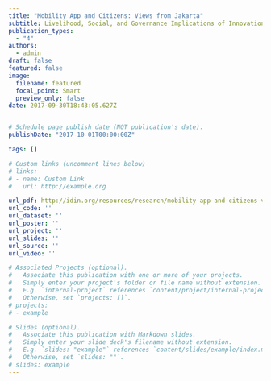 ```yaml
---
title: "Mobility App and Citizens: Views from Jakarta"
subtitle: Livelihood, Social, and Governance Implications of Innovation in Informal Transportation in the Developing World
publication_types:
  - "4"
authors:
  - admin
draft: false
featured: false
image:
  filename: featured
  focal_point: Smart
  preview_only: false
date: 2017-09-30T18:43:05.627Z


# Schedule page publish date (NOT publication's date).
publishDate: "2017-10-01T00:00:00Z"

tags: []

# Custom links (uncomment lines below)
# links:
# - name: Custom Link
#   url: http://example.org

url_pdf: http://idin.org/resources/research/mobility-app-and-citizens-views-jakarta
url_code: ''
url_dataset: ''
url_poster: ''
url_project: ''
url_slides: ''
url_source: ''
url_video: ''

# Associated Projects (optional).
#   Associate this publication with one or more of your projects.
#   Simply enter your project's folder or file name without extension.
#   E.g. `internal-project` references `content/project/internal-project/index.md`.
#   Otherwise, set `projects: []`.
# projects:
# - example

# Slides (optional).
#   Associate this publication with Markdown slides.
#   Simply enter your slide deck's filename without extension.
#   E.g. `slides: "example"` references `content/slides/example/index.md`.
#   Otherwise, set `slides: ""`.
# slides: example
---
```


